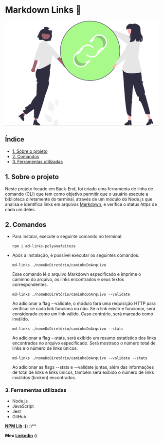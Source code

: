 # Markdown Links 🔗
![Imagem de link](src/md-links.svg)

## Índice
* [1. Sobre o projeto](#1-sobre-o-projeto)
* [2. Comandos](#2-comandos)
* [3. Ferramentas utilizadas](#3-ferramentas-utilizadas)

## 1. Sobre o projeto

Neste projeto focado em Back-End, foi criado uma ferramenta de linha de comando (CLI) que tem como objetivo permitir que o usuário execute a biblioteca diretamente do terminal, através de um módulo do Node.js que analisa e identifica links em arquivos [Markdown](https://pt.wikipedia.org/wiki/Markdown), e verifica o status _https_ de cada um deles.


## 2. Comandos

* Para instalar, execute o seguinte comando no terminal:

  `npm i md-links-polyanafeitoza`

* Após a instalação, é possível executar os seguintes comandos:

  `md-links ./nomeDoDiretório/caminhoDoArquivo`

  Esse comando lê o arquivo Markdown especificado e imprime o caminho do arquivo, os links encontrados e seus textos correspondentes.

  `md-links ./nomeDoDiretório/caminhoDoArquivo --validate`

  Ao adicionar a flag --validate, o módulo fará uma requisição HTTP para verificar se cada link funciona ou não. Se o link existir e funcionar, será considerado como um link válido. Caso contrário, será marcado como inválido.

  `md-links ./nomeDoDiretório/caminhoDoArquivo --stats`

  Ao adicionar a flag --stats, será exibido um resumo estatístico dos links encontrados no arquivo especificado. Será mostrado o número total de links e o número de links únicos.

  `md-links ./nomeDoDiretório/caminhoDoArquivo --validate --stats`

  Ao adicionar as flags --stats e --validate juntas, além das informações de total de links e links únicos, também será exibido o número de links inválidos (broken) encontrados.

### 3. Ferramentas utilizadas

* Node.js
* JavaScript
* Jest
* GitHub

**[NPM Lib](https://www.npmjs.com/package/md-links-polyanafeitoza) :)**) :)**

**Meu [Linkedin](https://www.linkedin.com/in/polyftza/) :)**

